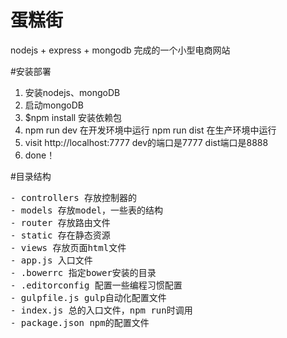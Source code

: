 # 蛋糕街
nodejs + express + mongodb 完成的一个小型电商网站

#安装部署
1. 安装nodejs、mongoDB
2. 启动mongoDB
3. $npm install 安装依赖包
4. npm run dev 在开发环境中运行  npm run dist 在生产环境中运行
5. visit http://localhost:7777 dev的端口是7777 dist端口是8888
6. done！

#目录结构
<pre>
- controllers 存放控制器的
- models 存放model，一些表的结构
- router 存放路由文件
- static 存在静态资源
- views 存放页面html文件
- app.js 入口文件
- .bowerrc 指定bower安装的目录
- .editorconfig 配置一些编程习惯配置
- gulpfile.js gulp自动化配置文件
- index.js 总的入口文件，npm run时调用
- package.json npm的配置文件
</pre>

